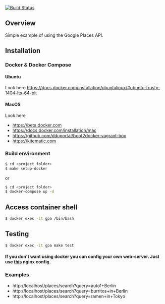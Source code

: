 [![Build Status](https://travis-ci.org/vpx/google-places-api-example.svg?branch=master)](https://travis-ci.org/vpx/google-places-api-example)

## Overview

Simple example of using the Google Places API.

## Installation

### Docker & Docker Compose

#### Ubuntu

Look here https://docs.docker.com/installation/ubuntulinux/#ubuntu-trusty-1404-lts-64-bit

#### MacOS

Look here
* https://beta.docker.com
* https://docs.docker.com/installation/mac
* https://github.com/dduportal/boot2docker-vagrant-box
* https://kitematic.com

### Build environment

```sh
$ cd <project folder>
$ make setup-docker
```

or
```sh
$ cd <project folder>
$ docker-compose up -d
```

## Access container shell

```sh
$ docker exec -it gpa /bin/bash
```

## Testing

```sh
$ docker exec -it gpa make test
```

#### If you don't want using docker you can config your own web-server. Just use [this](/docker/nginx/vhost.conf) nginx config. 

### Examples
* http://localhost/places/search?query=auto1+Berlin
* http://localhost/places/search?query=burritos+in+Berlin
* http://localhost/places/search?query=ramen+in+Tokyo
